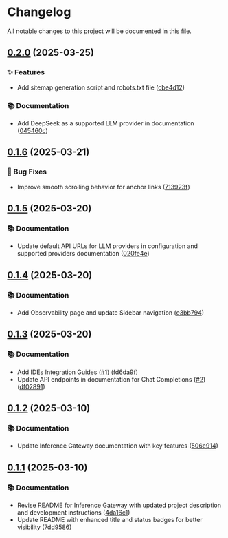 # Changelog

All notable changes to this project will be documented in this file.

## [0.2.0](https://github.com/inference-gateway/docs/compare/0.1.6...0.2.0) (2025-03-25)

### ✨ Features

* Add sitemap generation script and robots.txt file ([cbe4d12](https://github.com/inference-gateway/docs/commit/cbe4d1251e2334aa5354b8561d18ac41c2ec029f))

### 📚 Documentation

* Add DeepSeek as a supported LLM provider in documentation ([045460c](https://github.com/inference-gateway/docs/commit/045460c65a6208bd50e976810cdb4355f900f09b))

## [0.1.6](https://github.com/inference-gateway/docs/compare/0.1.5...0.1.6) (2025-03-21)

### 🐛 Bug Fixes

* Improve smooth scrolling behavior for anchor links ([713923f](https://github.com/inference-gateway/docs/commit/713923f0dab7d362fc1059657133dbf232430456))

## [0.1.5](https://github.com/inference-gateway/docs/compare/0.1.4...0.1.5) (2025-03-20)

### 📚 Documentation

* Update default API URLs for LLM providers in configuration and supported providers documentation ([020fe4e](https://github.com/inference-gateway/docs/commit/020fe4ea08c90d26d7dcef0abcc766ad5932a7d3))

## [0.1.4](https://github.com/inference-gateway/docs/compare/0.1.3...0.1.4) (2025-03-20)

### 📚 Documentation

* Add Observability page and update Sidebar navigation ([e3bb794](https://github.com/inference-gateway/docs/commit/e3bb7948601bc7a899d4ff98761874f1ed81b8e6))

## [0.1.3](https://github.com/inference-gateway/docs/compare/0.1.2...0.1.3) (2025-03-20)

### 📚 Documentation

* Add IDEs Integration Guides ([#1](https://github.com/inference-gateway/docs/issues/1)) ([fd6da9f](https://github.com/inference-gateway/docs/commit/fd6da9f365a9721dc266c8384cf6e73be2fd4a75))
* Update API endpoints in documentation for Chat Completions ([#2](https://github.com/inference-gateway/docs/issues/2)) ([df02891](https://github.com/inference-gateway/docs/commit/df02891078d79516b438cb49502437b9fa5d1482))

## [0.1.2](https://github.com/inference-gateway/docs/compare/0.1.1...0.1.2) (2025-03-10)

### 📚 Documentation

* Update Inference Gateway documentation with key features ([506e914](https://github.com/inference-gateway/docs/commit/506e91473e41c83d4427a1b46bceefb80c0e2b18))

## [0.1.1](https://github.com/inference-gateway/docs/compare/0.1.0...0.1.1) (2025-03-10)

### 📚 Documentation

* Revise README for Inference Gateway with updated project description and development instructions ([4da16c1](https://github.com/inference-gateway/docs/commit/4da16c18aae87d1969134072505272908cc8fa4c))
* Update README with enhanced title and status badges for better visibility ([7dd9586](https://github.com/inference-gateway/docs/commit/7dd95865c722a6ff1578742a2aca62a74f5fcd82))
